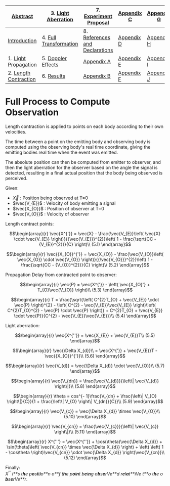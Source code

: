 
| [Abstract](LSP2-Abstract.md)                        | 3. [Light Aberration](LSP2-Light-Aberration.md)       | 7. [Experiment Proposal](LSP2-Experiment.md)                          | [Appendix C](LSP2-Appendix-C.md) | [Appendix G](LSP2-Appendix-G.md) |
| --------------------------------------------------- | ----------------------------------------------------- | --------------------------------------------------------------------- | -------------------------------- | -------------------------------- |
| [Introduction](LSP2-Interoduction.md)               | 4. [Full Transformation](LSP2-Full-Transformation.md) | 8. [References and Declarations](LSP2-References-and-Declarations.md) | [Appendix D](LSP2-Appendix-D.md) | [Appendix H](LSP2-Appendix-H.md) |
| 1. [Light Propagation](LSP2-Propagation.md)         | 5. [Doppler Effects](LSP2-Doppler.md)                 | [Appendix A](LSP2-Appendix-A.md)                                      | [Appendix E](LSP2-Appendix-E.md) | [Appendix I](LSP2-Appendix-I.md) |
| 2. [Length Contraction](LSP2-Length-Contraction.md) | 6. [Results](LSP2-Results.md)                         | [Appendix B](LSP2-Appendix-B.md)                                      | [Appendix F](LSP2-Appendix-F.md) | [Appendix J](LSP2-Appendix-J.md) |
# Full Process to Compute Observation

Length contraction is applied to points on each body according to their
own velocities.

The time between a point on the emitting body and observing body is
computed using the observing body's real time coordinate, giving the
emitting bodies real time when the event was emitted.

The absolute position can then be computed from emitter to observer, and
then the light aberration for the observer based on the angle the signal
is detected, resulting in a final actual position that the body being
observed is perceived.

Given:

-   *X⃗* : Position being observed at T=0
-   $\vec{V_{E}}$ : Velocity of body emitting a signal
-   $\vec{X_{O}}$ : Position of observer at T=0
-   $\vec{V_{O}}$ : Velocity of observer

Length contract points:

$$\begin{array}{r}
\vec{X^{'}} = \vec{X} - \frac{\vec{V_{E}}\left( \vec{X} \cdot \vec{V_{E}} \right)}{{\vec{V_{E}}}^{2}}\left( 1 - \frac{\sqrt{CC - {V_{E}}^{2}}}{C} \right)\\ (5.1)
\end{array}$$

$$\begin{array}{r}
\vec{{X_{O}}^{'}} = \vec{X_{O}} - \frac{\vec{V_{O}}\left( \vec{X_{O}} \cdot \vec{V_{O}} \right)}{{\vec{V_{O}}}^{2}}\left( 1 - \frac{\sqrt{CC - {V_{O}}^{2}}}{C} \right)\\ (5.2)
\end{array}$$

Propagation Delay from contracted point to observer:

$$\begin{array}{r}
\vec{P} = \vec{X^{'}} - \left( \vec{X_{O}'} + T_{O}\vec{V_{O}} \right)\\ (5.3)
\end{array}$$

$$\begin{array}{r}
T = \frac{\sqrt{\left( C^{2}T_{O} + \vec{V_{E}} \cdot \vec{P} \right)^{2} - \left( C^{2} - \vec{V_{E}}\vec{V_{E}} \right)\left( C^{2}T_{O}^{2} - \vec{P} \cdot \vec{P} \right)} + C^{2}T_{O} + \vec{V_{E}} \cdot \vec{P}}{C^{2} - \vec{V_{E}}\vec{V_{E}}}\\ (5.4)
\end{array}$$

Light aberration:

$$\begin{array}{r}
\vec{X^{''}} = \vec{X_{E}} + \vec{V_{E}}T\\ (5.5)
\end{array}$$

$$\begin{array}{r}
\vec{\Delta X_{d}}\\ = \vec{X^{'}} + \vec{V_{E}}T - \vec{{X_{O}}^{'}}\\ (5.6)
\end{array}$$

$$\begin{array}{r}
\vec{V_{d}} = \vec{\Delta X_{d}} \cdot \vec{V_{O}}\\ (5.7)
\end{array}$$

$$\begin{array}{r}
\vec{V_{dn}} = \frac{\vec{V_{d}}}{\left\| \vec{V_{d}} \right\|}\\ (5.8)
\end{array}$$

$$\begin{array}{r}
\theta = cos^{- 1}\frac{V_{dn} + \frac{\left\| V_{O} \right\|}{C}}{1 + \frac{\left\| V_{O} \right\| V_{dn}}{C}}\\ (5.9)
\end{array}$$

$$\begin{array}{r}
\vec{V_{c}} = \vec{\Delta X_{d}} \times \vec{V_{O}}\\ (5.10)
\end{array}$$

$$\begin{array}{r}
\vec{V_{cn}} = \frac{\vec{V_{c}}}{\left\| \vec{V_{c}} \right\|}\\ (5.11)
\end{array}$$

$$\begin{array}{r}
X^{'''} = \vec{X^{''}} + \cos(\theta)\vec{\Delta X_{d}} + \sin(\theta)\left( \vec{V_{cn}} \times \vec{\Delta X_{d}} \right) + \left( \left( 1 - \cos\theta \right)\vec{V_{cn}} \cdot \vec{\Delta X_{d}} \right)\vec{V_{cn}}\\ (5.12)
\end{array}$$

Finally:
*X*<sup>‴</sup> *i**s* *t**h**e* *p**o**s**i**t**i**o**n* *o**f* *t**h**e* *p**o**i**n**t* *b**e**i**n**g* *o**b**s**e**r*$V$*e**d* *r**e**l**a**t**i*$V$*e* *t**o* *t**h**e* *o**b**s**e**r*$V$*e**r*.
